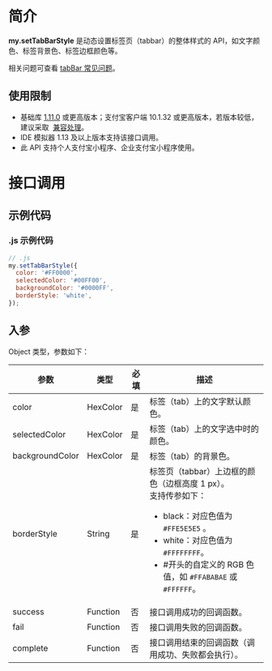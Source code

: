 # 简介

**my.setTabBarStyle** 是动态设置标签页（tabbar）的整体样式的 API，如文字颜色、标签背景色、标签边框颜色等。

相关问题可查看 [tabBar 常见问题](https://opendocs.alipay.com/mini/api/do7urq)。

## 使用限制

- 基础库 [1.11.0](https://opendocs.alipay.com/mini/framework/lib) 或更高版本；支付宝客户端 10.1.32 或更高版本，若版本较低，建议采取  [兼容处理](https://opendocs.alipay.com/mini/framework/compatibility)。
- IDE 模拟器 1.13 及以上版本支持该接口调用。
- 此 API 支持个人支付宝小程序、企业支付宝小程序使用。

# 接口调用

## 示例代码

### .js 示例代码

```javascript
// .js
my.setTabBarStyle({
  color: '#FF0000',
  selectedColor: '#00FF00',
  backgroundColor: '#0000FF',
  borderStyle: 'white',
});
```

## 入参

Object 类型，参数如下：

| **参数** | **类型** | **必填** | **描述** |
| --- | --- | --- | --- |
| color | HexColor | 是 | 标签（tab）上的文字默认颜色。 |
| selectedColor | HexColor | 是 | 标签（tab）上的文字选中时的颜色。 |
| backgroundColor | HexColor | 是 | 标签（tab）的背景色。 |
| borderStyle | String | 是 | 标签页（tabbar）上边框的颜色（边框高度 1 px）。<br />支持传参如下：<ul><li>black：对应色值为 `#FFE5E5E5` 。</li><li>white：对应色值为 `#FFFFFFFF`。</li><li>#开头的自定义的 RGB 色值，如 `#FFABABAE` 或 `#FFFFFF`。</li></ul> |
| success | Function | 否 | 接口调用成功的回调函数。 |
| fail | Function | 否 | 接口调用失败的回调函数。 |
| complete | Function | 否 | 接口调用结束的回调函数（调用成功、失败都会执行）。 |
